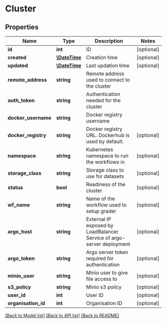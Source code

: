 # Cluster

## Properties
Name | Type | Description | Notes
------------ | ------------- | ------------- | -------------
**id** | **int** | ID | [optional] 
**created** | [**\DateTime**](\DateTime.md) | Creation time | [optional] 
**updated** | [**\DateTime**](\DateTime.md) | Last updation time | [optional] 
**remote_address** | **string** | Remote address used to connect to the cluster | 
**auth_token** | **string** | Authentication needed for the cluster | 
**docker_username** | **string** | Docker registry username | 
**docker_registry** | **string** | Docker registry URL. Dockerhub is used by default. | [optional] 
**namespace** | **string** | Kubernetes namespace to run the workflows in | [optional] 
**storage_class** | **string** | Storage class to use for datasets | [optional] 
**status** | **bool** | Readiness of the cluster | [optional] 
**wf_name** | **string** | Name of the workflow used to setup grader | [optional] 
**argo_host** | **string** | External IP exposed by LoadBalancer Service of argo-server deployment | [optional] 
**argo_token** | **string** | Argo server token required for authentication | [optional] 
**minio_user** | **string** | Minio user to give file access to | [optional] 
**s3_policy** | **string** | Minio s3 policy | [optional] 
**user_id** | **int** | User ID | [optional] 
**organisation_id** | **int** | Organisation ID | [optional] 

[[Back to Model list]](../README.md#documentation-for-models) [[Back to API list]](../README.md#documentation-for-api-endpoints) [[Back to README]](../README.md)


